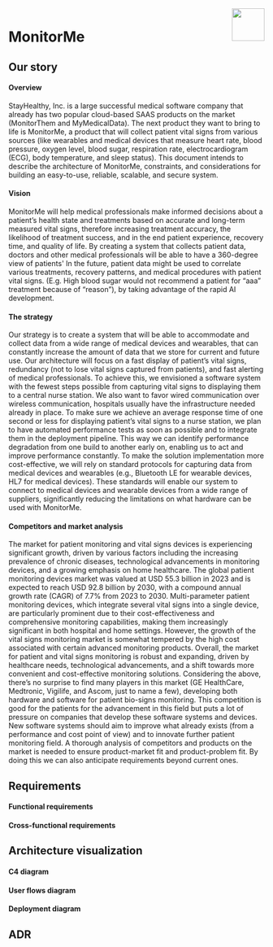 <img src="https://static.vecteezy.com/system/resources/previews/017/316/736/original/an-icon-of-health-monitor-in-modern-style-pulse-monitor-vector.jpg" align="right" height="64px" />

# MonitorMe

## Our story
#### Overview
StayHealthy, Inc. is a large successful medical software company that already has two popular cloud-based SAAS products on the market (MonitorThem and MyMedicalData).
The next product they want to bring to life is MonitorMe, a product that will collect patient vital signs from various sources (like wearables and medical devices that measure heart rate, blood pressure, oxygen level, blood sugar, respiration rate, electrocardiogram (ECG), body temperature, and sleep status). 
This document intends to describe the architecture of MonitorMe, constraints, and considerations for building an easy-to-use, reliable, scalable, and secure system.

#### Vision
MonitorMe will help medical professionals make informed decisions about a patient’s health state and treatments based on accurate and long-term measured vital signs, therefore increasing treatment accuracy, the likelihood of treatment success, and in the end patient experience, recovery time, and quality of life.
By creating a system that collects patient data, doctors and other medical professionals will be able to have a 360-degree view of patients'
In the future, patient data might be used to correlate various treatments, recovery patterns, and medical procedures with patient vital signs. (E.g. High blood sugar would not recommend a patient for “aaa” treatment because of “reason”), by taking advantage of the rapid AI development.

#### The strategy
Our strategy is to create a system that will be able to accommodate and collect data from a wide range of medical devices and wearables, that can constantly increase the amount of data that we store for current and future use. Our architecture will focus on a fast display of patient’s vital signs, redundancy (not to lose vital signs captured from patients), and fast alerting of medical professionals. To achieve this, we envisioned a software system with the fewest steps possible from capturing vital signs to displaying them to a central nurse station. We also want to favor wired communication over wireless communication, hospitals usually have the infrastructure needed already in place.
To make sure we achieve an average response time of one second or less for displaying patient’s vital signs to a nurse station, we plan to have automated performance tests as soon as possible and to integrate them in the deployment pipeline. This way we can identify performance degradation from one build to another early on, enabling us to act and improve performance constantly.
To make the solution implementation more cost-effective, we will rely on standard protocols for capturing data from medical devices and wearables (e.g., Bluetooth LE for wearable devices, HL7 for medical devices). These standards will enable our system to connect to medical devices and wearable devices from a wide range of suppliers, significantly reducing the limitations on what hardware can be used with MonitorMe.

#### Competitors and market analysis
The market for patient monitoring and vital signs devices is experiencing significant growth, driven by various factors including the increasing prevalence of chronic diseases, technological advancements in monitoring devices, and a growing emphasis on home healthcare. The global patient monitoring devices market was valued at USD 55.3 billion in 2023 and is expected to reach USD 92.8 billion by 2030, with a compound annual growth rate (CAGR) of 7.7% from 2023 to 2030. Multi-parameter patient monitoring devices, which integrate several vital signs into a single device, are particularly prominent due to their cost-effectiveness and comprehensive monitoring capabilities, making them increasingly significant in both hospital and home settings.
However, the growth of the vital signs monitoring market is somewhat tempered by the high cost associated with certain advanced monitoring products.
Overall, the market for patient and vital signs monitoring is robust and expanding, driven by healthcare needs, technological advancements, and a shift towards more convenient and cost-effective monitoring solutions.
Considering the above, there’s no surprise to find many players in this market (GE HealthCare, Medtronic, Vigilife, and Ascom, just to name a few), developing both hardware and software for patient bio-signs monitoring. This competition is good for the patients for the advancement in this field but puts a lot of pressure on companies that develop these software systems and devices. New software systems should aim to improve what already exists (from a performance and cost point of view) and to innovate further patient monitoring field.
A thorough analysis of competitors and products on the market is needed to ensure product-market fit and product-problem fit. By doing this we can also anticipate requirements beyond current ones.

## Requirements
#### Functional requirements
#### Cross-functional requirements 
## Architecture visualization
#### C4 diagram
#### User flows diagram
#### Deployment diagram
## ADR


